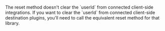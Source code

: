 <div class="premonition info">
  <div class="fa fa-info-circle"></div>
  <div class="content">
    <p>The reset method doesn't clear the `userId` from connected client-side integrations. If you want to clear the `userId` from connected client-side destination plugins, you'll need to call the equivalent reset method for that library.</p>
  </div>
</div>
